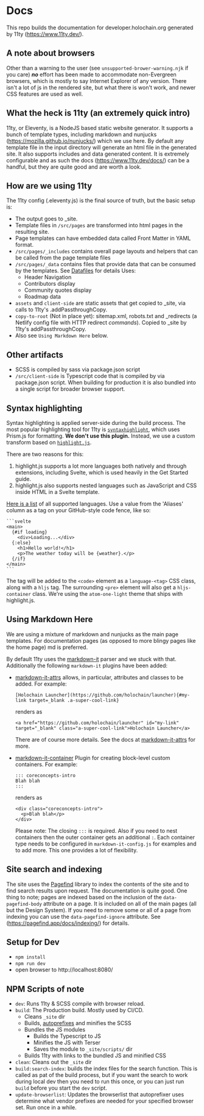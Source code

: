 # Docs
This repo builds the documentation for developer.holochain.org generated by 11ty (https://www.11ty.dev/).

## A note about browsers
Other than a warning to the user (see `unsupported-brower-warning.njk` if you care) ___no___ effort has been made to accommodate non-Evergreen browsers, which is mostly to say Internet Explorer of any version. There isn't a lot of js in the rendered site, but what there is won't work, and newer CSS features are used as well.

## What the heck is 11ty (an extremely quick intro)
11ty, or Eleventy, is a NodeJS based static website generator. It supports a bunch of template types,
including markdown and nunjucks (https://mozilla.github.io/nunjucks/) which we use here. By default any
template file in the input directory will generate an html file in the generated site. It also supports
includes and data generated content. It is extremely configurable and as such the docs (https://www.11ty.dev/docs/)
can be a handful, but they are quite good and are worth a look.

## How are we using 11ty
The 11ty config (.eleventy.js) is the final source of truth, but the basic setup is:
- The output goes to _site.
- Template files in `/src/pages` are transformed into html pages in the resulting site.
- Page templates can have embedded data called Front Matter in YAML format.
- `/src/pages/_includes` contains overall page layouts and helpers that can be called from the page template files
- `/src/pages/_data` contains files that provide data that can be consumed by the templates. See [Datafiles](./Datafiles.md) for details Uses:
    - Header Navigation
    - Contributors display
    - Community quotes display
    - Roadmap data
- `assets` and `client-side` are static assets that get copied to _site, via calls to 11ty's .addPassthroughCopy.
- `copy-to-root` (Not in place yet): sitemap.xml, robots.txt and _redirects (a Netlify config file with HTTP redirect _commands_).
Copied to _site by 11ty's addPassthroughCopy.
- Also see `Using Markdown Here` below.

## Other artifacts
- SCSS is compiled by sass via package.json script
- `/src/client-side` is Typescript code that is compiled by via package.json script. When building for production it is also bundled into a single script for broader browser support.

## Syntax highlighting
Syntax highlighting is applied server-side during the build process. The most popular highlighting tool for 11ty is [`syntaxhighlight`](https://www.11ty.dev/docs/plugins/syntaxhighlight/), which uses Prism.js for formatting. **We don't use this plugin.** Instead, we use a custom transform based on [`highlight.js`](https://highlightjs.org).

There are two reasons for this:

1. highlight.js supports a lot more languages both natively and through extensions, including Svelte, which is used heavily in the Get Started guide.
2. highlight.js also supports nested languages such as JavaScript and CSS inside HTML in a Svelte template.

[Here is a list](https://highlightjs.readthedocs.io/en/latest/supported-languages.html) of all supported languages. Use a value from the 'Aliases' column as a tag on your GitHub-style code fence, like so:

````text
```svelte
<main>
  {#if loading}
    <div>Loading...</div>
  {:else}
    <h1>Hello world!</h1>
    <p>The weather today will be {weather}.</p>
  {/if}
</main>
```
````

The tag will be added to the `<code>` element as a `language-<tag>` CSS class, along with a `hljs` tag. The surrounding `<pre>` element will also get a `hljs-container` class. We're using the `atom-one-light` theme that ships with highlight.js.

## Using Markdown Here
We are using a mixture of markdown and nunjucks as the main page templates. For documentation pages (as opposed to more blingy pages like the home page) md is preferred.

By default 11ty uses the [markdown-it](https://github.com/markdown-it/markdown-it) parser and we stuck with that.
Additionally the following `markdown-it` plugins have been added:
- [markdown-it-attrs](https://github.com/arve0/markdown-it-attrs) allows, in particular, attributes and classes to be added. For example:
  ```
  [Holochain Launcher](https://github.com/holochain/launcher){#my-link target=_blank .a-super-cool-link}
  ```
  renders as
  ```
  <a href="https://github.com/holochain/launcher" id="my-link" target="_blank" class="a-super-cool-link">Holochain Launcher</a>
  ```
  There are of course more details. See the docs at [markdown-it-attrs](https://github.com/arve0/markdown-it-attrs) for more.
- [markdown-it-container](https://github.com/markdown-it/markdown-it-container) Plugin for creating block-level custom containers. For example:
  ```
  ::: coreconcepts-intro
  Blah blah
  :::
  ```

  renders as

  ```
  <div class="coreconcepts-intro">
    <p>Blah blah</p>
  </div>
  ```
  Please note: The closing `:::` is required. Also if you need to nest containers then the outer container gets an additional `:`.
  Each container type needs to be configured in `markdown-it-config.js` for examples and to add more. This one provides a lot of flexibility.

## Site search and indexing
The site uses the [Pagefind](https://pagefind.app/) library to index the contents of the site and to find search results upon request. 
The documentation is quite good. One thing to note; pages are indexed based on the inclusion of the `data-pagefind-body` 
attribute on a page. It is included on all of the main pages (all but the Design System). If you need to remove some or all of a page 
from indexing you can use the `data-pagefind-ignore` attribute. See (https://pagefind.app/docs/indexing/) for details. 

## Setup for Dev
- `npm install`
- `npm run dev`
- open browser to http://localhost:8080/

## NPM Scripts of note
- `dev`: Runs 11ty & SCSS compile with browser reload.
- `build`: The Production build. Mostly used by CI/CD.
    - Cleans `_site` dir
    - Builds, [autoprefixes](https://github.com/postcss/autoprefixer) and minifies the SCSS
    - Bundles the JS modules
      - Builds the Typescript to JS
      - Minifies the JS with Terser
      - Saves the module to `_site/scripts/` dir
    - Builds 11ty with links to the bundled JS and minified CSS
- `clean`: Cleans out the `_site` dir
- `build:search-index`: builds the index files for the search function. This is called as pat of the build process, but if you want the search to work during local dev then you need to run this once, or you can just run `build` before you start the `dev` script.
- `update-browserlist`: Updates the browserlist that autoprefixer uses determine what vendor prefixes are needed for your specified browser set. Run once in a while.


